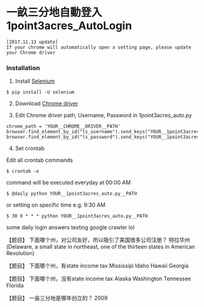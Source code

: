 # 一畝三分地自動登入 1point3acres_AutoLogin

```
[2017.11.13 update]
If your chrome will automatically open a setting page, please update your Chrome driver
```
### Installation

1. Install [Selenium](https://pypi.python.org/pypi/selenium) 
```
$ pip install -U selenium
```

2. Download [Chrome driver](https://sites.google.com/a/chromium.org/chromedriver/)

3. Edit Chrome driver path, Username, Password in 1point3acres_auto.py
```
chrome_path = 'YOUR__CHROME__DRIVER__PATH'
browser.find_element_by_id("ls_username").send_keys("YOUR__1point3acres__USERNAME")
browser.find_element_by_id("ls_password").send_keys("YOUR__1point3acres__PASSWORD")
```

4. Set crontab 

Edit all crontab commands
```
$ crontab -e 
```

command will be executed everyday at 00:00 AM
```
$ @daily python YOUR__1point3acres_auto.py__PATH  
```

or setting on specific time e.g. 9:30 AM
```
$ 30 9 * * * python YOUR__1point3acres_auto.py__PATH  
```

some daily login answers
testing google crawler lol

【题目】 下面哪个州，对公司友好，所以吸引了美国很多公司注册？
特拉华州(Delaware, a small state in northeast, one of the thirteen states in American Revolution)

【题目】 下面哪个州，有state income tax
Mississipi
Idaho
Hawaii
Georgia


【题目】 下面哪个州，没有state income tax
Alaska
Washington
Tennessee
Florida

【题目】 一亩三分地是哪年创立的？
2009
